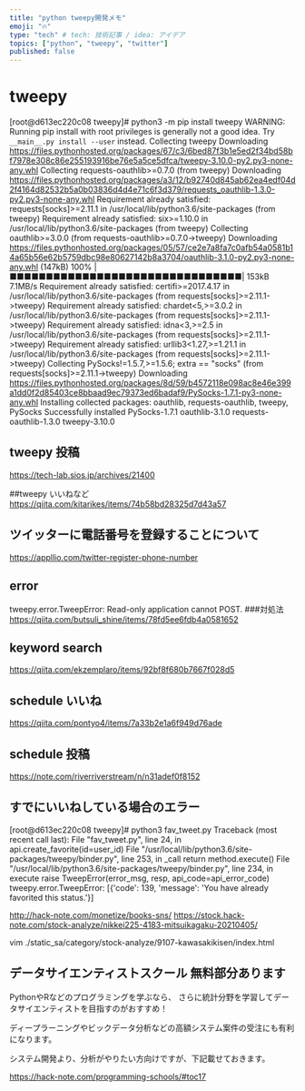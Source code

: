 ```yaml
---
title: "python tweepy開発メモ"
emoji: "🔥"
type: "tech" # tech: 技術記事 / idea: アイデア
topics: ["python", "tweepy", "twitter"]
published: false
---
```


# tweepy
[root@d613ec220c08 tweepy]# python3 -m pip install tweepy
WARNING: Running pip install with root privileges is generally not a good idea. Try `__main__.py install --user` instead.
Collecting tweepy
  Downloading https://files.pythonhosted.org/packages/67/c3/6bed87f3b1e5ed2f34bd58bf7978e308c86e255193916be76e5a5ce5dfca/tweepy-3.10.0-py2.py3-none-any.whl
Collecting requests-oauthlib>=0.7.0 (from tweepy)
  Downloading https://files.pythonhosted.org/packages/a3/12/b92740d845ab62ea4edf04d2f4164d82532b5a0b03836d4d4e71c6f3d379/requests_oauthlib-1.3.0-py2.py3-none-any.whl
Requirement already satisfied: requests[socks]>=2.11.1 in /usr/local/lib/python3.6/site-packages (from tweepy)
Requirement already satisfied: six>=1.10.0 in /usr/local/lib/python3.6/site-packages (from tweepy)
Collecting oauthlib>=3.0.0 (from requests-oauthlib>=0.7.0->tweepy)
  Downloading https://files.pythonhosted.org/packages/05/57/ce2e7a8fa7c0afb54a0581b14a65b56e62b5759dbc98e80627142b8a3704/oauthlib-3.1.0-py2.py3-none-any.whl (147kB)
    100% |■■■■■■■■■■■■■■■■■■■■■■■■■■■■■■■■| 153kB 7.1MB/s
Requirement already satisfied: certifi>=2017.4.17 in /usr/local/lib/python3.6/site-packages (from requests[socks]>=2.11.1->tweepy)
Requirement already satisfied: chardet<5,>=3.0.2 in /usr/local/lib/python3.6/site-packages (from requests[socks]>=2.11.1->tweepy)
Requirement already satisfied: idna<3,>=2.5 in /usr/local/lib/python3.6/site-packages (from requests[socks]>=2.11.1->tweepy)
Requirement already satisfied: urllib3<1.27,>=1.21.1 in /usr/local/lib/python3.6/site-packages (from requests[socks]>=2.11.1->tweepy)
Collecting PySocks!=1.5.7,>=1.5.6; extra == "socks" (from requests[socks]>=2.11.1->tweepy)
  Downloading https://files.pythonhosted.org/packages/8d/59/b4572118e098ac8e46e399a1dd0f2d85403ce8bbaad9ec79373ed6badaf9/PySocks-1.7.1-py3-none-any.whl
Installing collected packages: oauthlib, requests-oauthlib, tweepy, PySocks
Successfully installed PySocks-1.7.1 oauthlib-3.1.0 requests-oauthlib-1.3.0 tweepy-3.10.0

## tweepy 投稿
https://tech-lab.sios.jp/archives/21400

##tweepy いいねなど
https://qiita.com/kitarikes/items/74b58bd28325d7d43a57

## ツイッターに電話番号を登録することについて
https://appllio.com/twitter-register-phone-number

## error
tweepy.error.TweepError: Read-only application cannot POST.
###対処法
https://qiita.com/butsuli_shine/items/78fd5ee6fdb4a0581652

## keyword search
https://qiita.com/ekzemplaro/items/92bf8f680b7667f028d5
## schedule いいね
https://qiita.com/pontyo4/items/7a33b2e1a6f949d76ade
## schedule 投稿
https://note.com/riverriverstream/n/n31adef0f8152


## すでにいいねしている場合のエラー
[root@d613ec220c08 tweepy]# python3 fav_tweet.py
Traceback (most recent call last):
  File "fav_tweet.py", line 24, in <module>
    api.create_favorite(id=user_id)
  File "/usr/local/lib/python3.6/site-packages/tweepy/binder.py", line 253, in _call
    return method.execute()
  File "/usr/local/lib/python3.6/site-packages/tweepy/binder.py", line 234, in execute
    raise TweepError(error_msg, resp, api_code=api_error_code)
tweepy.error.TweepError: [{'code': 139, 'message': 'You have already favorited this status.'}]



http://hack-note.com/monetize/books-sns/
https://stock.hack-note.com/stock-analyze/nikkei225-4183-mitsuikagaku-20210405/

vim ./static_sa/category/stock-analyze/9107-kawasakikisen/index.html

## データサイエンティストスクール 無料部分あります
PythonやRなどのプログラミングを学ぶなら、
さらに統計分野を学習してデータサイエンティストを目指すのがおすすめ！

ディープラーニングやビックデータ分析などの高額システム案件の受注にも有利になります。

システム開発より、分析がやりたい方向けですが、下記載せておきます。

https://hack-note.com/programming-schools/#toc17

